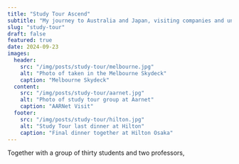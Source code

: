 ```yaml
---
title: "Study Tour Ascend"
subtitle: "My journey to Australia and Japan, visiting companies and universities to learn about cultural differences and new technologies."
slug: "study-tour"
draft: false
featured: true
date: 2024-09-23
images:
  header:
    src: "/img/posts/study-tour/melbourne.jpg"
    alt: "Photo of taken in the Melbourne Skydeck"
    caption: "Melbourne Skydeck"
  content: 
    src: "/img/posts/study-tour/aarnet.jpg"
    alt: "Photo of study tour group at Aarnet"
    caption: "AARNet Visit"
  footer:
    src: "/img/posts/study-tour/hilton.jpg"
    alt: "Study Tour last dinner at Hilton"
    caption: "Final dinner together at Hilton Osaka"
---
```


Together with a group of thirty students and two professors, 

